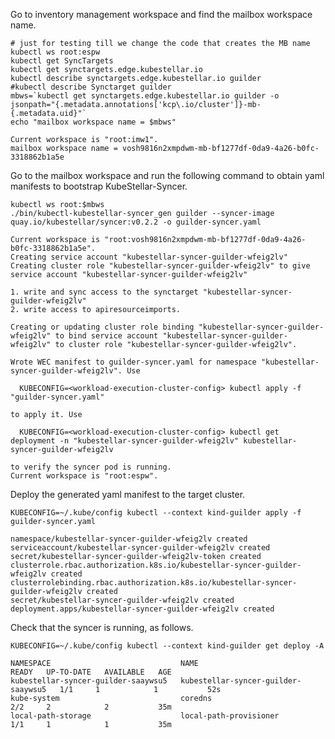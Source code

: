 <!--kubestellar-syncer-0-deploy-guilder-start-->
Go to inventory management workspace and find the mailbox workspace name.
```shell
# just for testing till we change the code that creates the MB name
kubectl ws root:espw
kubectl get SyncTargets
kubectl get synctargets.edge.kubestellar.io
kubectl describe synctargets.edge.kubestellar.io guilder
#kubectl describe Synctarget guilder
mbws=`kubectl get synctargets.edge.kubestellar.io guilder -o jsonpath="{.metadata.annotations['kcp\.io/cluster']}-mb-{.metadata.uid}"`
echo "mailbox workspace name = $mbws"
```
``` { .bash .no-copy }
Current workspace is "root:imw1".
mailbox workspace name = vosh9816n2xmpdwm-mb-bf1277df-0da9-4a26-b0fc-3318862b1a5e
```

Go to the mailbox workspace and run the following command to obtain yaml manifests to bootstrap KubeStellar-Syncer.
```shell
kubectl ws root:$mbws
./bin/kubectl-kubestellar-syncer_gen guilder --syncer-image quay.io/kubestellar/syncer:v0.2.2 -o guilder-syncer.yaml
```
``` { .bash .no-copy }
Current workspace is "root:vosh9816n2xmpdwm-mb-bf1277df-0da9-4a26-b0fc-3318862b1a5e".
Creating service account "kubestellar-syncer-guilder-wfeig2lv"
Creating cluster role "kubestellar-syncer-guilder-wfeig2lv" to give service account "kubestellar-syncer-guilder-wfeig2lv"

1. write and sync access to the synctarget "kubestellar-syncer-guilder-wfeig2lv"
2. write access to apiresourceimports.

Creating or updating cluster role binding "kubestellar-syncer-guilder-wfeig2lv" to bind service account "kubestellar-syncer-guilder-wfeig2lv" to cluster role "kubestellar-syncer-guilder-wfeig2lv".

Wrote WEC manifest to guilder-syncer.yaml for namespace "kubestellar-syncer-guilder-wfeig2lv". Use

  KUBECONFIG=<workload-execution-cluster-config> kubectl apply -f "guilder-syncer.yaml"

to apply it. Use

  KUBECONFIG=<workload-execution-cluster-config> kubectl get deployment -n "kubestellar-syncer-guilder-wfeig2lv" kubestellar-syncer-guilder-wfeig2lv

to verify the syncer pod is running.
Current workspace is "root:espw".
```

Deploy the generated yaml manifest to the target cluster.
```shell
KUBECONFIG=~/.kube/config kubectl --context kind-guilder apply -f guilder-syncer.yaml
```
``` { .bash .no-copy }
namespace/kubestellar-syncer-guilder-wfeig2lv created
serviceaccount/kubestellar-syncer-guilder-wfeig2lv created
secret/kubestellar-syncer-guilder-wfeig2lv-token created
clusterrole.rbac.authorization.k8s.io/kubestellar-syncer-guilder-wfeig2lv created
clusterrolebinding.rbac.authorization.k8s.io/kubestellar-syncer-guilder-wfeig2lv created
secret/kubestellar-syncer-guilder-wfeig2lv created
deployment.apps/kubestellar-syncer-guilder-wfeig2lv created
```
    
Check that the syncer is running, as follows.
```shell
KUBECONFIG=~/.kube/config kubectl --context kind-guilder get deploy -A
```
``` { .bash .no-copy }
NAMESPACE                             NAME                                  READY   UP-TO-DATE   AVAILABLE   AGE
kubestellar-syncer-guilder-saaywsu5   kubestellar-syncer-guilder-saaywsu5   1/1     1            1           52s
kube-system                           coredns                               2/2     2            2           35m
local-path-storage                    local-path-provisioner                1/1     1            1           35m
```

<!--kubestellar-syncer-0-deploy-guilder-end-->

